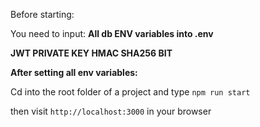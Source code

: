 Before starting:

You need to input:
**All db ENV variables into .env**

**JWT PRIVATE KEY HMAC SHA256 BIT**

**After setting all env variables:**

Cd into the root folder of a project and type
```npm run start```

then visit ```http://localhost:3000``` in your browser